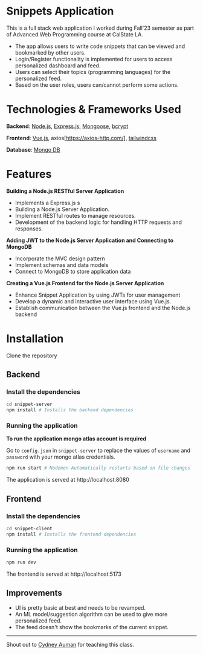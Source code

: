 # Snippets Application

This is a full stack web application I worked during Fall'23 semester as part of Advanced Web Programming course at CalState LA.

- The app allows users to write code snippets that can be viewed and bookmarked by other users.
- Login/Register functionality is implemented for users to access personalized dashboard and feed.
- Users can select their topics (programming languages) for the personalized feed.
- Based on the user roles, users can/cannot perform some actions.

# Technologies & Frameworks Used

**Backend**: [Node.js](https://nodejs.org/en), [Express.js](https://expressjs.com/), [Mongoose](https://mongoosejs.com/), [bcrypt](https://www.npmjs.com/package/bcrypt)

**Frontend**: [Vue.js](https://vuejs.org/), axios[https://axios-http.com/], [tailwindcss](https://tailwindcss.com/)

**Database**: [Mongo DB](https://www.mongodb.com/)

# Features

**Building a Node.js RESTful Server Application**

- Implements a Express.js s
- Building a Node.js Server Application.
- Implement RESTful routes to manage resources.
- Development of the backend logic for handling HTTP requests and responses.

**Adding JWT to the Node.js Server Application and Connecting to MongoDB**

- Incorporate the MVC design pattern
- Implement schemas and data models
- Connect to MongoDB to store application data

**Creating a Vue.js Frontend for the Node.js Server Application**

- Enhance Snippet Application by using JWTs for user management
- Develop a dynamic and interactive user interface using Vue.js.
- Establish communication between the Vue.js frontend and the Node.js backend

# Installation

Clone the repository

## Backend

### Install the dependencies

```bash
cd snippet-server
npm install # Installs the backend dependencies
```

### Running the application

**To run the application mongo atlas account is required**

Go to `config.json` in `snippet-server` to replace the values of `username` and `password` with your mongo atlas credentials.

```bash
npm run start # Nodemon Automatically restarts based on file changes
```

The application is served at http://localhost:8080

## Frontend

### Install the dependencies

```bash
cd snippet-client
npm install # Installs the frontend dependencies
```

### Running the application

```bash
npm run dev
```

The frontend is served at http://localhost:5173

## Improvements

- UI is pretty basic at best and needs to be revamped.
- An ML model/suggestion algorithm can be used to give more personalized feed.
- The feed doesn't show the bookmarks of the current snippet.

---

Shout out to [Cydney Auman](https://www.linkedin.com/in/cydneyauman/) for teaching this class.
